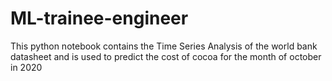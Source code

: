 # ML-trainee-engineer
This python notebook contains the Time Series Analysis of the world bank datasheet and is used to predict the cost of cocoa for the month of october in 2020 
